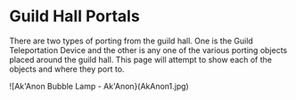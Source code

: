 # Guild Hall Portals

There are two types of porting from the guild hall.  One is the Guild
Teleportation Device and the other is any one of the various porting
objects placed around the guild hall. This page will attempt to show
each of the objects and where they port to.

![Ak'Anon Bubble Lamp - Ak'Anon}(AkAnon1.jpg)

